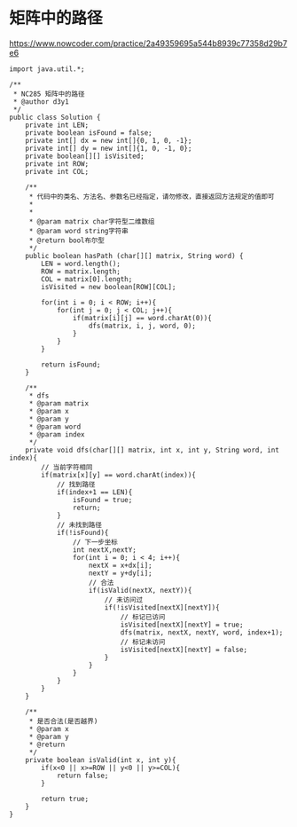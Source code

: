 # 矩阵中的路径
https://www.nowcoder.com/practice/2a49359695a544b8939c77358d29b7e6

    import java.util.*;
    
    /**
     * NC285 矩阵中的路径
     * @author d3y1
     */
    public class Solution {
        private int LEN;
        private boolean isFound = false;
        private int[] dx = new int[]{0, 1, 0, -1};
        private int[] dy = new int[]{1, 0, -1, 0};
        private boolean[][] isVisited;
        private int ROW;
        private int COL;
    
        /**
         * 代码中的类名、方法名、参数名已经指定，请勿修改，直接返回方法规定的值即可
         *
         *
         * @param matrix char字符型二维数组
         * @param word string字符串
         * @return bool布尔型
         */
        public boolean hasPath (char[][] matrix, String word) {
            LEN = word.length();
            ROW = matrix.length;
            COL = matrix[0].length;
            isVisited = new boolean[ROW][COL];
    
            for(int i = 0; i < ROW; i++){
                for(int j = 0; j < COL; j++){
                    if(matrix[i][j] == word.charAt(0)){
                        dfs(matrix, i, j, word, 0);
                    }
                }
            }
    
            return isFound;
        }
    
        /**
         * dfs
         * @param matrix
         * @param x
         * @param y
         * @param word
         * @param index
         */
        private void dfs(char[][] matrix, int x, int y, String word, int index){
            // 当前字符相同
            if(matrix[x][y] == word.charAt(index)){
                // 找到路径
                if(index+1 == LEN){
                    isFound = true;
                    return;
                }
                // 未找到路径
                if(!isFound){
                    // 下一步坐标
                    int nextX,nextY;
                    for(int i = 0; i < 4; i++){
                        nextX = x+dx[i];
                        nextY = y+dy[i];
                        // 合法
                        if(isValid(nextX, nextY)){
                            // 未访问过
                            if(!isVisited[nextX][nextY]){
                                // 标记已访问
                                isVisited[nextX][nextY] = true;
                                dfs(matrix, nextX, nextY, word, index+1);
                                // 标记未访问
                                isVisited[nextX][nextY] = false;
                            }
                        }
                    }
                }
            }
        }
    
        /**
         * 是否合法(是否越界)
         * @param x
         * @param y
         * @return
         */
        private boolean isValid(int x, int y){
            if(x<0 || x>=ROW || y<0 || y>=COL){
                return false;
            }
    
            return true;
        }
    }
    

